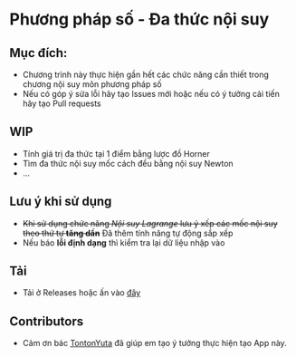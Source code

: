 # Phương pháp số - Đa thức nội suy

## Mục đích:
- Chương trình này thực hiện gần hết các chức năng cần thiết trong chương nội suy môn phương pháp số
- Nếu có góp ý sửa lỗi hãy tạo Issues mới hoặc nếu có ý tưởng cải tiến hãy tạo Pull requests

## WIP
- Tính giá trị đa thức tại 1 điểm bằng lược đồ Horner
- Tìm đa thức nội suy mốc cách đều bằng nội suy Newton
- ...

## **Lưu ý khi sử dụng**
- ~~Khi sử dụng chức năng *Nội suy Lagrange* lưu ý xếp các mốc nội suy theo thứ tự **tăng dần**~~ Đã thêm tính năng tự động sắp xếp
- Nếu báo **lỗi định dạng** thì kiểm tra lại dữ liệu nhập vào

## Tải
- Tải ở Releases hoặc ấn vào [đây](https://github.com/qanhta2710/Interpolation/releases) 

## Contributors
- Cảm ơn bác [TontonYuta](https://github.com/TontonYuta) đã giúp em tạo ý tưởng thực hiện tạo App này.